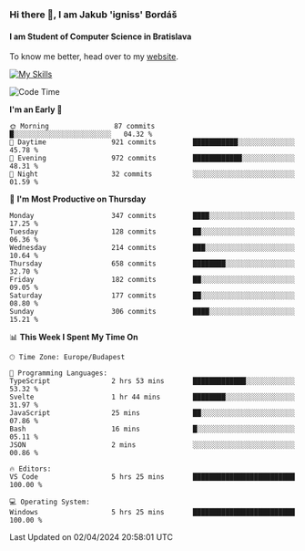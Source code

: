 ### Hi there 👋, I am Jakub 'igniss' Bordáš

#### I am Student of Computer Science in Bratislava
To know me better, head over to my [website](https://bordas.sk).

[![My Skills](https://skillicons.dev/icons?i=js,html,css,figma,svelte,java,kotlin,python,postgresql,typescript,nest,nodejs)](https://bordas.sk)


<!--START_SECTION:waka-->
![Code Time](http://img.shields.io/badge/Code%20Time-1%2C452%20hrs%2029%20mins-blue)

**I'm an Early 🐤** 

```text
🌞 Morning                87 commits          █░░░░░░░░░░░░░░░░░░░░░░░░   04.32 % 
🌆 Daytime                921 commits         ███████████░░░░░░░░░░░░░░   45.78 % 
🌃 Evening                972 commits         ████████████░░░░░░░░░░░░░   48.31 % 
🌙 Night                  32 commits          ░░░░░░░░░░░░░░░░░░░░░░░░░   01.59 % 
```
📅 **I'm Most Productive on Thursday** 

```text
Monday                   347 commits         ████░░░░░░░░░░░░░░░░░░░░░   17.25 % 
Tuesday                  128 commits         ██░░░░░░░░░░░░░░░░░░░░░░░   06.36 % 
Wednesday                214 commits         ███░░░░░░░░░░░░░░░░░░░░░░   10.64 % 
Thursday                 658 commits         ████████░░░░░░░░░░░░░░░░░   32.70 % 
Friday                   182 commits         ██░░░░░░░░░░░░░░░░░░░░░░░   09.05 % 
Saturday                 177 commits         ██░░░░░░░░░░░░░░░░░░░░░░░   08.80 % 
Sunday                   306 commits         ████░░░░░░░░░░░░░░░░░░░░░   15.21 % 
```


📊 **This Week I Spent My Time On** 

```text
🕑︎ Time Zone: Europe/Budapest

💬 Programming Languages: 
TypeScript               2 hrs 53 mins       █████████████░░░░░░░░░░░░   53.32 % 
Svelte                   1 hr 44 mins        ████████░░░░░░░░░░░░░░░░░   31.97 % 
JavaScript               25 mins             ██░░░░░░░░░░░░░░░░░░░░░░░   07.86 % 
Bash                     16 mins             █░░░░░░░░░░░░░░░░░░░░░░░░   05.11 % 
JSON                     2 mins              ░░░░░░░░░░░░░░░░░░░░░░░░░   00.86 % 

🔥 Editors: 
VS Code                  5 hrs 25 mins       █████████████████████████   100.00 % 

💻 Operating System: 
Windows                  5 hrs 25 mins       █████████████████████████   100.00 % 
```


 Last Updated on 02/04/2024 20:58:01 UTC
<!--END_SECTION:waka-->
